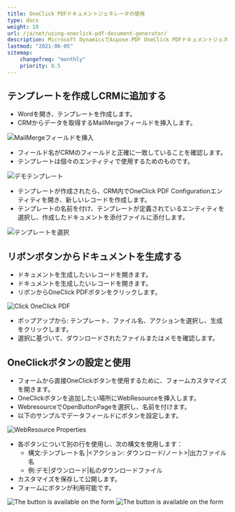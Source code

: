 ```yaml
---
title: OneClick PDFドキュメントジェネレータの使用
type: docs
weight: 10
url: /ja/net/using-oneclick-pdf-document-generator/
description: Microsoft DynamicsでAspose.PDF OneClick PDFドキュメントジェネレータを使用する方法を学ぶ
lastmod: "2021-06-05"
sitemap:
    changefreq: "monthly"
    priority: 0.5
---
```


## テンプレートを作成しCRMに追加する

- Wordを開き、テンプレートを作成します。
- CRMからデータを取得するMailMergeフィールドを挿入します。

![MailMergeフィールドを挿入](using-oneclick-pdf-document-generator_1.png)

- フィールド名がCRMのフィールドと正確に一致していることを確認します。
- テンプレートは個々のエンティティで使用するためのものです。

![デモテンプレート](using-oneclick-pdf-document-generator_2.png)

- テンプレートが作成されたら、CRM内でOneClick PDF Configurationエンティティを開き、新しいレコードを作成します。
- テンプレートの名前を付け、テンプレートが定義されているエンティティを選択し、作成したドキュメントを添付ファイルに添付します。

![テンプレートを選択](using-oneclick-pdf-document-generator_3.png)

## リボンボタンからドキュメントを生成する

- ドキュメントを生成したいレコードを開きます。
- ドキュメントを生成したいレコードを開きます。
- リボンからOneClick PDFボタンをクリックします。

![Click OneClick PDF](using-oneclick-pdf-document-generator_4.png)

- ポップアップから: テンプレート、ファイル名、アクションを選択し、生成をクリックします。
- 選択に基づいて、ダウンロードされたファイルまたはメモを確認します。

## OneClickボタンの設定と使用

- フォームから直接OneClickボタンを使用するために、フォームカスタマイズを開きます。
- OneClickボタンを追加したい場所にWebResourceを挿入します。
- WebresourceでOpenButtonPageを選択し、名前を付けます。
- 以下のサンプルでデータフィールドにボタンを設定します。

![WebResource Properties](using-oneclick-pdf-document-generator_5.png)

- 各ボタンについて別の行を使用し、次の構文を使用します：
  - 構文:テンプレート名 |<アクション: ダウンロード/ノート>|出力ファイル名
  - 例:デモ|ダウンロード|私のダウンロードファイル
- カスタマイズを保存して公開します。
- フォームにボタンが利用可能です。

![The button is available on the form](using-oneclick-pdf-document-generator_6.png)
![The button is available on the form](using-oneclick-pdf-document-generator_6.png)
